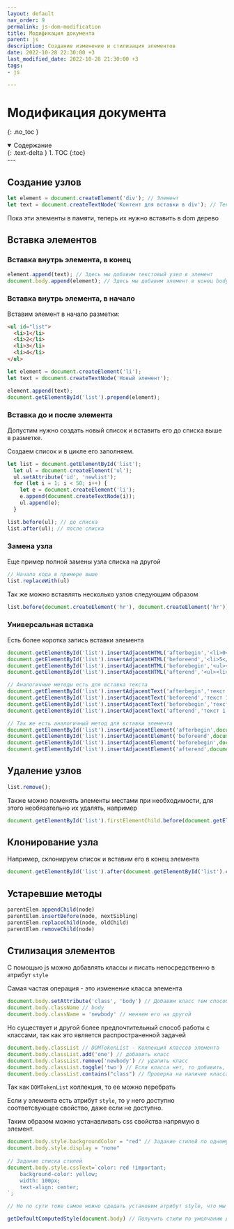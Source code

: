 ```yaml
---
layout: default
nav_order: 9
permalink: js-dom-modification
title: Модификация документа
parent: js
description: Создание изменение и стилизация элементов
date: 2022-10-28 22:30:00 +3
last_modified_date: 2022-10-28 21:30:00 +3
tags:
- js

---
```


# Модификация документа
{: .no_toc }

<details open markdown="block">
  <summary>
    Содержание
  </summary>
  {: .text-delta }
1. TOC
{:toc}
</details>
---

## Создание узлов

```javascript
let element = document.createElement('div'); // Элемент
let text = document.createTextNode('Контент для вставки в div'); // Текстовый узел
```

Пока эти элементы в памяти, теперь их нужно вставить в dom дерево

## Вставка элементов

### Вставка внутрь элемента, в конец

```javascript
element.append(text); // Здесь мы добавим текстовый узел в элемент
document.body.append(element); // Здесь мы добавим элемент в конец body
```

### Вставка внутрь элемента, в начало

Вставим элемент в начало разметки:

```html
<ul id="list">
  <li>1</li>
  <li>2</li>
  <li>3</li>
  <li>4</li>
</ul>
```

```javascript
let element = document.createElement('li');
let text = document.createTextNode('Новый элемент');

element.append(text);
document.getElementById('list').prepend(element);
```

### Вставка до и после элемента

Допустим нужно создать новый список и вставить его до списка выше в разметке.   

Создаем список и в цикле его заполняем.

```javascript
let list = document.getElementById('list');
  let ul = document.createElement('ul');
  ul.setAttribute('id', 'newlist');
  for (let i = 1; i < 50; i++) {
    let e = document.createElement('li');
    e.append(document.createTextNode(i));
    ul.append(e);
  }

list.before(ul); // до списка
list.after(ul); // после списка
```

### Замена узла

Еще пример полной замены узла списка на другой

```javascript
// Начало кода в примере выше
list.replaceWith(ul)
```

Так же можно вставлять несколько узлов следующим образом

```javascript
list.before(document.createElement('hr'), document.createElement('hr'))
```

### Универсальная вставка

Есть более коротка запись вставки элемента

```javascript
document.getElementById('list').insertAdjacentHTML('afterbegin','<li>0</li>') // В начало выбранного элемента
document.getElementById('list').insertAdjacentHTML('beforeend','<li>5</li>') // В конец выбранного элемента
document.getElementById('list').insertAdjacentHTML('beforebegin','<ul><li>1</li></ul>') // Вставить до элмента, в данном случае новый список
document.getElementById('list').insertAdjacentHTML('afterend','<ul><li>1</li></ul>') // Вставка после элемента

// Аналогичные методы есть для вставка текста
document.getElementById('list').insertAdjacentText('afterbegin','текст 1') // В начало элемента
document.getElementById('list').insertAdjacentText('beforeend','текст 1') // В конец элемента
document.getElementById('list').insertAdjacentText('beforebegin','текст 1') // До элемента
document.getElementById('list').insertAdjacentText('afterend','текст 1')  // После элемента

// Так же есть аналогичный метод для вставки элемента
document.getElementById('list').insertAdjacentElement('afterbegin',document.createElement('hr')) // В начало элемента
document.getElementById('list').insertAdjacentElement('beforeend',document.createElement('hr')) // В конец элемента
document.getElementById('list').insertAdjacentElement('beforebegin',document.createElement('hr')) // До элемента
document.getElementById('list').insertAdjacentElement('afterend',document.createElement('hr')) // После элемента
```

## Удаление узлов

```javascript
list.remove();
```

Также можно поменять элементы местами при необходимости, для этого необязательно их удалять, например

```javascript
document.getElementById('list').firstElementChild.before(document.getElementById('list').children[1])
```

## Клонирование узла

Например, склонируем список и вставим его в конец элемента

```javascript
document.getElementById('list').after(document.getElementById('list').cloneNode(true));
```

## Устаревшие методы

```javascript
parentElem.appendChild(node)
parentElem.insertBefore(node, nextSibling)
parentElem.replaceChild(node, oldChild)
parentElem.removeChild(node)
```

## Стилизация элементов

С помощью js можно добавлять классы и писать непосредственно в атрибут `style`

Самая частая операция - это изменение класса элемента

```javascript
document.body.setAttribute('class', 'body') // Добавим класс тем способом которым умеем
document.body.className // body
document.body.className = 'newbody' // меняем его на другой
```

Но существует и другой более предпочтительный способ работы с классами, так как это является распространенной задачей

```javascript
document.body.classList // DOMTokenList - Коллекция классов элемента
document.body.classList.add('one') // добавить класс
document.body.classList.remove('newbody') // удалить класс
document.body.classList.toggle('two') // Если класса нет, то добавить, иначе удалить
document.body.classList.contains("class") // Проверка на наличие класса у элемента
```

Так как `DOMTokenList` коллекция, то ее можно перебрать

Если у элемента есть атрибут `style`, то у него доступно соответсвующее свойство, даже если не доступно.

Таким образом можно устанавливать css свойства напрямую в элемент.

```javascript
document.body.style.backgroundColor = "red" // Задание стилей по одному
document.body.style.display = "none"
    
// Задание списка стилей
document.body.style.cssText=`color: red !important;
    background-color: yellow;
    width: 100px;
    text-align: center;
`;

// Но по сути тоже самое можно сдедать установим атрибут style, что мы делали выше

getDefaultComputedStyle(document.body) // Получить стили по умолчанию для элемента
```
